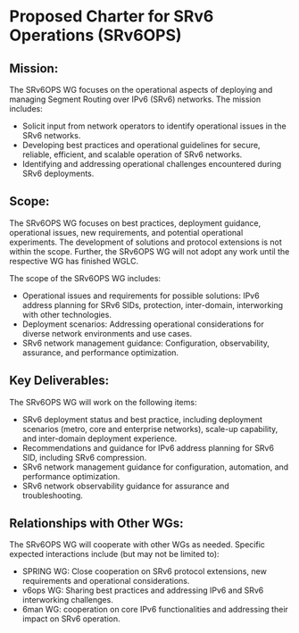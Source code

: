 # Proposed Charter for SRv6 Operations (SRv6OPS)

## Mission:
The SRv6OPS WG focuses on the operational aspects of deploying and managing Segment Routing over IPv6 (SRv6) networks. The mission includes:
* Solicit input from network operators to identify operational issues in the SRv6 networks.
* Developing best practices and operational guidelines for secure, reliable, efficient, and scalable operation of SRv6 networks.
* Identifying and addressing operational challenges encountered during SRv6 deployments.

## Scope:
The SRv6OPS WG focuses on best practices, deployment guidance, operational issues, new requirements, and potential operational experiments. The development of solutions and protocol extensions is not within the scope. Further, the SRv6OPS WG will not adopt any work until the respective WG has finished WGLC. 

The scope of the SRv6OPS WG includes:
* Operational issues and requirements for possible solutions: IPv6 address planning for SRv6 SIDs, protection, inter-domain, interworking with other technologies.
* Deployment scenarios: Addressing operational considerations for diverse network environments and use cases.
* SRv6 network management guidance: Configuration, observability, assurance, and performance optimization.

## Key Deliverables:
The SRv6OPS WG will work on the following items:
* SRv6 deployment status and best practice, including deployment scenarios (metro, core and enterprise networks), scale-up capability, and inter-domain deployment experience. 
* Recommendations and guidance for IPv6 address planning for SRv6 SID, including SRv6 compression. 
* SRv6 network management guidance for configuration, automation, and performance optimization.
* SRv6 network observability guidance for assurance and troubleshooting.

## Relationships with Other WGs:
The SRv6OPS WG will cooperate with other WGs as needed. Specific expected interactions include (but may not be limited to):
* SPRING WG: Close cooperation on SRv6 protocol extensions, new requirements and operational considerations.
* v6ops WG: Sharing best practices and addressing IPv6 and SRv6 interworking challenges.
* 6man WG: cooperation on core IPv6 functionalities and addressing their impact on SRv6 operation.
